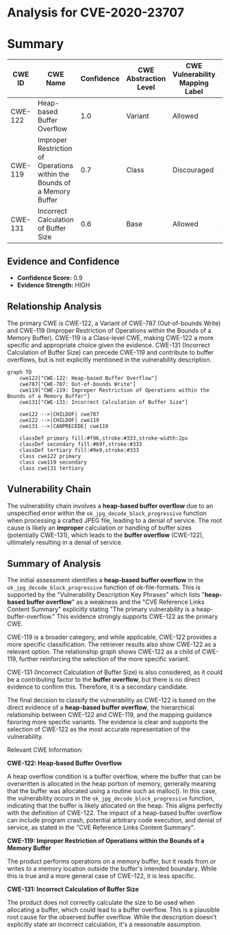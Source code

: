 # Analysis for CVE-2020-23707

# Summary
| CWE ID | CWE Name | Confidence | CWE Abstraction Level | CWE Vulnerability Mapping Label | CWE-Vulnerability Mapping Notes |
|---|---|---|---|---|---|
| CWE-122 | Heap-based Buffer Overflow | 1.0 | Variant | Allowed | Primary CWE |
| CWE-119 | Improper Restriction of Operations within the Bounds of a Memory Buffer | 0.7 | Class | Discouraged | Secondary Candidate |
| CWE-131 | Incorrect Calculation of Buffer Size | 0.6 | Base | Allowed | Secondary Candidate |

## Evidence and Confidence

*   **Confidence Score:** 0.9
*   **Evidence Strength:** HIGH

## Relationship Analysis
The primary CWE is CWE-122, a Variant of CWE-787 (Out-of-bounds Write) and CWE-119 (Improper Restriction of Operations within the Bounds of a Memory Buffer). CWE-119 is a Class-level CWE, making CWE-122 a more specific and appropriate choice given the evidence. CWE-131 (Incorrect Calculation of Buffer Size) can precede CWE-119 and contribute to buffer overflows, but is not explicitly mentioned in the vulnerability description.

```mermaid
graph TD
    cwe122["CWE-122: Heap-based Buffer Overflow"]
    cwe787["CWE-787: Out-of-bounds Write"]
    cwe119["CWE-119: Improper Restriction of Operations within the Bounds of a Memory Buffer"]
    cwe131["CWE-131: Incorrect Calculation of Buffer Size"]
    
    cwe122 -->|CHILDOF| cwe787
    cwe122 -->|CHILDOF| cwe119
    cwe131 -->|CANPRECEDE| cwe119

    classDef primary fill:#f96,stroke:#333,stroke-width:2px
    classDef secondary fill:#69f,stroke:#333
    classDef tertiary fill:#9e9,stroke:#333
    class cwe122 primary
    class cwe119 secondary
    class cwe131 tertiary
```

## Vulnerability Chain
The vulnerability chain involves a **heap-based buffer overflow** due to an unspecified error within the `ok_jpg_decode_block_progressive` function when processing a crafted JPEG file, leading to a denial of service. The root cause is likely an **improper** calculation or handling of buffer sizes (potentially CWE-131), which leads to the **buffer overflow** (CWE-122), ultimately resulting in a denial of service.

## Summary of Analysis
The initial assessment identifies a **heap-based buffer overflow** in the `ok_jpg_decode_block_progressive` function of ok-file-formats. This is supported by the "Vulnerability Description Key Phrases" which lists "**heap-based buffer overflow**" as a weakness and the "CVE Reference Links Content Summary" explicitly stating "The primary vulnerability is a heap-buffer-overflow." This evidence strongly supports CWE-122 as the primary CWE.

CWE-119 is a broader category, and while applicable, CWE-122 provides a more specific classification. The retriever results also show CWE-122 as a relevant option. The relationship graph shows CWE-122 as a child of CWE-119, further reinforcing the selection of the more specific variant.

CWE-131 (Incorrect Calculation of Buffer Size) is also considered, as it could be a contributing factor to the **buffer overflow**, but there is no direct evidence to confirm this. Therefore, it is a secondary candidate.

The final decision to classify the vulnerability as CWE-122 is based on the direct evidence of a **heap-based buffer overflow**, the hierarchical relationship between CWE-122 and CWE-119, and the mapping guidance favoring more specific variants. The evidence is clear and supports the selection of CWE-122 as the most accurate representation of the vulnerability.

Relevant CWE Information:

**CWE-122: Heap-based Buffer Overflow**

A heap overflow condition is a buffer overflow, where the buffer that can be overwritten is allocated in the heap portion of memory, generally meaning that the buffer was allocated using a routine such as malloc(). In this case, the vulnerability occurs in the `ok_jpg_decode_block_progressive` function, indicating that the buffer is likely allocated on the heap. This aligns perfectly with the definition of CWE-122. The impact of a heap-based buffer overflow can include program crash, potential arbitrary code execution, and denial of service, as stated in the "CVE Reference Links Content Summary".

**CWE-119: Improper Restriction of Operations within the Bounds of a Memory Buffer**

The product performs operations on a memory buffer, but it reads from or writes to a memory location outside the buffer's intended boundary. While this is true and a more general case of CWE-122, it is less specific.

**CWE-131: Incorrect Calculation of Buffer Size**

The product does not correctly calculate the size to be used when allocating a buffer, which could lead to a buffer overflow. This is a plausible root cause for the observed buffer overflow. While the description doesn't explicitly state an incorrect calculation, it's a reasonable assumption.